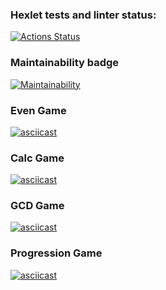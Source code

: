 ### Hexlet tests and linter status:

[![Actions Status](https://github.com/VasilievPavelP/frontend-project-44/workflows/hexlet-check/badge.svg)](https://github.com/VasilievPavelP/frontend-project-44/actions)

### Maintainability badge

[![Maintainability](https://api.codeclimate.com/v1/badges/117a3402a39b3a22f60a/maintainability)](https://codeclimate.com/github/VasilievPavelP/frontend-project-44/maintainability)

### Even Game

[![asciicast](https://asciinema.org/a/556586.svg)](https://asciinema.org/a/556586)

### Calc Game

[![asciicast](https://asciinema.org/a/556585.svg)](https://asciinema.org/a/556585)

### GCD Game

[![asciicast](https://asciinema.org/a/556860.svg)](https://asciinema.org/a/556860)

### Progression Game

[![asciicast](https://asciinema.org/a/556868.svg)](https://asciinema.org/a/556868)
